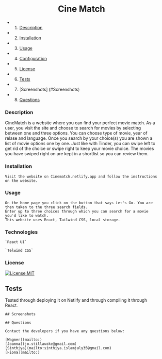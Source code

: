  <h1 align="center">Cine Match</h1>


* 1. [Description](##Description)
* 2. [Installation](#Installation)
* 3. [Usage](#Usage)
* 4. [Configuration](#Configuration)
* 5. [License](#License)
* 6. [Tests](#Tests)
* 7. [Screenshots] (#Screenshots)
* 8. [Questions](##Questions)

### Description 

CineMatch is a website where you can find your perfect movie match. As a user, you visit the site and choose to search for movies by selecting between one and three    options. You can choose type of movie, year of relase and language. 
Once you search by your choice(s) you are shown a list of movie options one by one. Just like with Tinder, you can swipe left to get rid of the choice or swipe right to keep your movie choice.
The movies you have swiped right on are kept in a shortlist so you can review them. 

### Installation
    
    Visit the website on Cinematch.netlify.app and follow the instructions on the website.

### Usage
    
    On the home page you click on the button that says Let's Go. You are then taken to the three search fields.
    Enter up to three choices through which you can search for a movie you'd like to watch.
    This website uses React, Tailwind CSS, local storage. 
   
 ### Technologies
    
    `React UI`

    `Telwind CSS`

### License

[![License MIT](https://img.shields.io/badge/License-MIT-yellow.svg)](https://opensource.org/licenses/MIT)

## Tests

Tested through deploying it on Netlify and through compiling it through React.

    ## Screenshots

    ## Questions

    Contact the developers if you have any questions below:
 
    [Wagner](mailto:) 
    [Joanna](jo.stillawake@gmail.com) 
    [Sinthiya](mailto:sinthiya.islamjuly35@gmail.com) 
    [Fiona](mailto:) 
